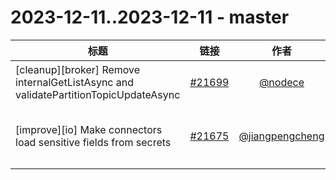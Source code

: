 # 2023-12-11..2023-12-11 - master
| 标题 | 链接 | 作者 | 标签 |
| - | :--: | :--: | - |
| [cleanup][broker] Remove internalGetListAsync and validatePartitionTopicUpdateAsync | [#21699](https://github.com/apache/pulsar/pull/21699) | [@nodece](https://github.com/nodece) | `type/cleanup` `component/admin` `doc-not-needed` `ready-to-test`  | 
| [improve][io] Make connectors load sensitive fields from secrets | [#21675](https://github.com/apache/pulsar/pull/21675) | [@jiangpengcheng](https://github.com/jiangpengcheng) | `type/enhancement` `doc-not-needed` `ready-to-test` `release/3.0.3` `release/2.11.4` `release/3.1.3`  | 
